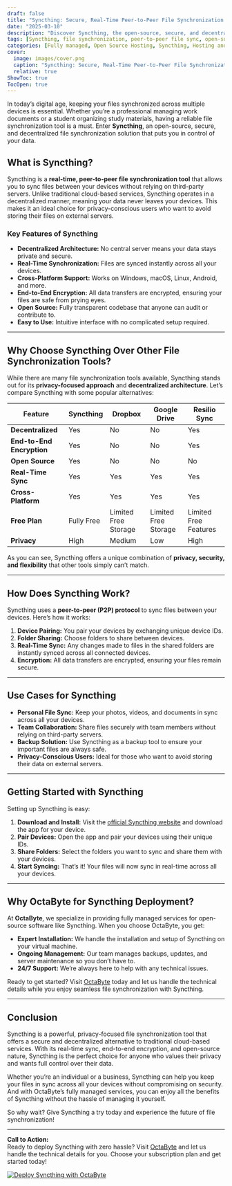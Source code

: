 ```yaml
---
draft: false
title: "Syncthing: Secure, Real-Time Peer-to-Peer File Synchronization for All Your Devices"
date: "2025-03-10"
description: "Discover Syncthing, the open-source, secure, and decentralized file synchronization tool that ensures your data is always in sync across all your devices without relying on third-party servers. Learn how Syncthing compares to other file synchronization tools and why it’s the perfect choice for privacy-conscious users."
tags: [Syncthing, file synchronization, peer-to-peer file sync, open-source file sync, secure file sharing, decentralized file sync, Syncthing vs alternatives, real-time file sync, privacy-focused file sync]
categories: [Fully managed, Open Source Hosting, Syncthing, Hosting and Infrastructure, Storage]
cover:
  image: images/cover.png
  caption: "Syncthing: Secure, Real-Time Peer-to-Peer File Synchronization for All Your Devices"
  relative: true
ShowToc: true
TocOpen: true
---
```



In today’s digital age, keeping your files synchronized across multiple devices is essential. Whether you’re a professional managing work documents or a student organizing study materials, having a reliable file synchronization tool is a must. Enter **Syncthing**, an open-source, secure, and decentralized file synchronization solution that puts you in control of your data.

## What is Syncthing?

Syncthing is a **real-time, peer-to-peer file synchronization tool** that allows you to sync files between your devices without relying on third-party servers. Unlike traditional cloud-based services, Syncthing operates in a decentralized manner, meaning your data never leaves your devices. This makes it an ideal choice for privacy-conscious users who want to avoid storing their files on external servers.

### Key Features of Syncthing

- **Decentralized Architecture:** No central server means your data stays private and secure.
- **Real-Time Synchronization:** Files are synced instantly across all your devices.
- **Cross-Platform Support:** Works on Windows, macOS, Linux, Android, and more.
- **End-to-End Encryption:** All data transfers are encrypted, ensuring your files are safe from prying eyes.
- **Open Source:** Fully transparent codebase that anyone can audit or contribute to.
- **Easy to Use:** Intuitive interface with no complicated setup required.

---

## Why Choose Syncthing Over Other File Synchronization Tools?

While there are many file synchronization tools available, Syncthing stands out for its **privacy-focused approach** and **decentralized architecture**. Let’s compare Syncthing with some popular alternatives:

| Feature                | Syncthing               | Dropbox                 | Google Drive            | Resilio Sync            |
|------------------------|-------------------------|-------------------------|-------------------------|-------------------------|
| **Decentralized**      | Yes                     | No                      | No                      | Yes                     |
| **End-to-End Encryption** | Yes                  | No                      | No                      | Yes                     |
| **Open Source**        | Yes                     | No                      | No                      | No                      |
| **Real-Time Sync**     | Yes                     | Yes                     | Yes                     | Yes                     |
| **Cross-Platform**     | Yes                     | Yes                     | Yes                     | Yes                     |
| **Free Plan**          | Fully Free              | Limited Free Storage    | Limited Free Storage    | Limited Free Features   |
| **Privacy**            | High                    | Medium                  | Low                     | High                    |

As you can see, Syncthing offers a unique combination of **privacy, security, and flexibility** that other tools simply can’t match.

---

## How Does Syncthing Work?

Syncthing uses a **peer-to-peer (P2P) protocol** to sync files between your devices. Here’s how it works:

1. **Device Pairing:** You pair your devices by exchanging unique device IDs.
2. **Folder Sharing:** Choose folders to share between devices.
3. **Real-Time Sync:** Any changes made to files in the shared folders are instantly synced across all connected devices.
4. **Encryption:** All data transfers are encrypted, ensuring your files remain secure.

---

## Use Cases for Syncthing

- **Personal File Sync:** Keep your photos, videos, and documents in sync across all your devices.
- **Team Collaboration:** Share files securely with team members without relying on third-party servers.
- **Backup Solution:** Use Syncthing as a backup tool to ensure your important files are always safe.
- **Privacy-Conscious Users:** Ideal for those who want to avoid storing their data on external servers.

---

## Getting Started with Syncthing

Setting up Syncthing is easy:

1. **Download and Install:** Visit the [official Syncthing website](https://syncthing.net/) and download the app for your device.
2. **Pair Devices:** Open the app and pair your devices using their unique IDs.
3. **Share Folders:** Select the folders you want to sync and share them with your devices.
4. **Start Syncing:** That’s it! Your files will now sync in real-time across all your devices.

---

## Why OctaByte for Syncthing Deployment?

At **OctaByte**, we specialize in providing fully managed services for open-source software like Syncthing. When you choose OctaByte, you get:

- **Expert Installation:** We handle the installation and setup of Syncthing on your virtual machine.
- **Ongoing Management:** Our team manages backups, updates, and server maintenance so you don’t have to.
- **24/7 Support:** We’re always here to help with any technical issues.

Ready to get started? Visit [OctaByte](https://octabyte.io) today and let us handle the technical details while you enjoy seamless file synchronization with Syncthing.

---

## Conclusion

Syncthing is a powerful, privacy-focused file synchronization tool that offers a secure and decentralized alternative to traditional cloud-based services. With its real-time sync, end-to-end encryption, and open-source nature, Syncthing is the perfect choice for anyone who values their privacy and wants full control over their data.

Whether you’re an individual or a business, Syncthing can help you keep your files in sync across all your devices without compromising on security. And with OctaByte’s fully managed services, you can enjoy all the benefits of Syncthing without the hassle of managing it yourself.

So why wait? Give Syncthing a try today and experience the future of file synchronization!

---

**Call to Action:**  
Ready to deploy Syncthing with zero hassle? Visit [OctaByte](https://octabyte.io) and let us handle the technical details for you. Choose your subscription plan and get started today!

[![Deploy Syncthing with OctaByte](/images/deploy-on-octabyte.png)](https://octabyte.io/fully-managed-open-source-services/hosting-and-infrastructure/storage/syncthing)